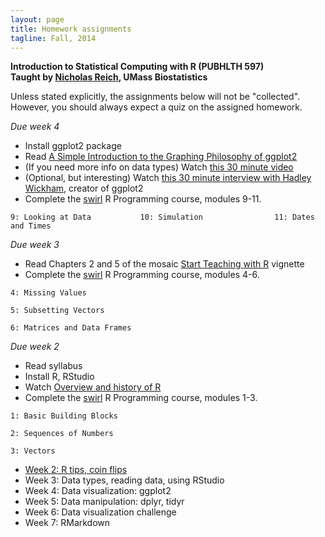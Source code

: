 ```yaml
---
layout: page
title: Homework assignments
tagline: Fall, 2014
---
```


**Introduction to Statistical Computing with R  (PUBHLTH 597)**   
**Taught by [Nicholas Reich](http://people.umass.edu/nick), UMass Biostatistics**


Unless stated explicitly, the assignments below will not be "collected". However, you should always expect a quiz on the assigned homework. 

_Due week 4_
* Install ggplot2 package
* Read [A Simple Introduction to the Graphing Philosophy of ggplot2](http://tomhopper.me/2014/03/28/a-simple-introduction-to-the-graphing-philosophy-of-ggplot2/)
* (If you need more info on data types) Watch [this 30 minute video](https://www.youtube.com/watch?v=5AQM-yUX9zg&index=6&list=PLjTlxb-wKvXNSDfcKPFH2gzHGyjpeCZmJ)
* (Optional, but interesting) Watch [this 30 minute interview with Hadley Wickham](https://www.youtube.com/watch?v=JxwxefRAu70), creator of ggplot2
* Complete the [swirl](http://swirlstats.com/students.html) R Programming course, modules 9-11.
```
9: Looking at Data           10: Simulation                11: Dates and Times 
```

_Due week 3_
* Read Chapters 2 and 5 of the mosaic [Start Teaching with R](http://cran.r-project.org/web/packages/mosaic/vignettes/V2StartTeaching.pdf) vignette
* Complete the [swirl](http://swirlstats.com/students.html) R Programming course, modules 4-6.

```
4: Missing Values
```

```
5: Subsetting Vectors
```

```
6: Matrices and Data Frames
```

_Due week 2_
* Read syllabus
* Install R, RStudio
* Watch [Overview and history of R](https://www.youtube.com/watch?v=kzxHxFHW6hs)
* Complete the [swirl](http://swirlstats.com/students.html) R Programming course, modules 1-3.

```
1: Basic Building Blocks
```

```
2: Sequences of Numbers
```

```
3: Vectors
```


* [Week 2: R tips, coin flips](week2.html)
* Week 3: Data types, reading data, using RStudio
* Week 4: Data visualization: ggplot2
* Week 5: Data manipulation: dplyr, tidyr
* Week 6: Data visualization challenge
* Week 7: RMarkdown

<!-- * Probability distribution functions
* Control structures
* Data types
* Vectorized operations, functions
* Dates and times
* Data manipulation 2: dplyr
* git
* GitHub

_Activities_

* Lady tasting tea simulation (from MOSAIC)
* Facebook data vsualization
* permutation test with facebook data
* estimate percentage of earth's surface covered with water, fraction w/in 5 miles of a highway, etc... (using mosaic, rgeo() and googleMap()) -->

<!--
```
places <- rgeo(2); places
northern.places <- rgeo(2, latlim=c(0,90)) ; northern.places
googleMap(position=places, radius=3, mark=TRUE, zoom=10)
```
* Lowell Reed simulation
* In-class visualization challenge (in teams, each student showing up with a draft)
* Walk through a visualization tutorial (with new data?)
* write a simple likelihood function
-->
